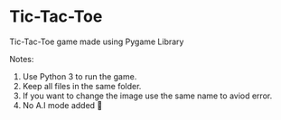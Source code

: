 # Tic-Tac-Toe
Tic-Tac-Toe game made using Pygame Library

Notes:
1. Use Python 3 to run the game.
2. Keep all files in the same folder.
3. If you want to change the image use the same name to aviod error.
4. No A.I mode added 🤠
